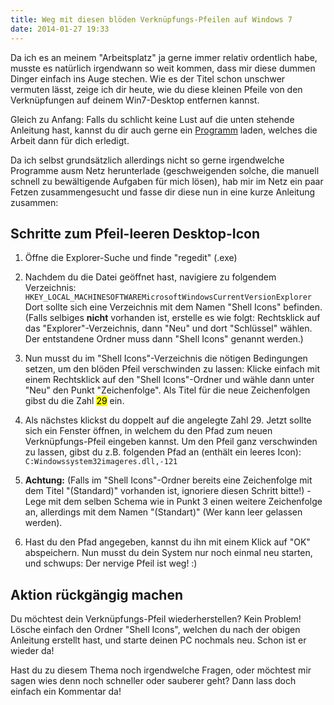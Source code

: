 ```yaml
---
title: Weg mit diesen blöden Verknüpfungs-Pfeilen auf Windows 7
date: 2014-01-27 19:33
---
```


Da ich es an meinem "Arbeitsplatz" ja gerne immer relativ ordentlich habe, musste es natürlich irgendwann so weit kommen, dass mir diese dummen Dinger einfach ins Auge stechen. Wie es der Titel schon unschwer vermuten lässt, zeige ich dir heute, wie du diese kleinen Pfeile von den Verknüpfungen auf deinem Win7-Desktop entfernen kannst.

Gleich zu Anfang: Falls du schlicht keine Lust auf die unten stehende Anleitung hast, kannst du dir auch gerne ein [Programm][1] laden, welches die Arbeit dann für dich erledigt.

Da ich selbst grundsätzlich allerdings nicht so gerne irgendwelche Programme ausm Netz herunterlade (geschweigenden solche, die manuell schnell zu bewältigende Aufgaben für mich lösen), hab mir im Netz ein paar Fetzen zusammengesucht und fasse dir diese nun in eine kurze Anleitung zusammen:

## Schritte zum Pfeil-leeren Desktop-Icon

1. Öffne die Explorer-Suche und finde "regedit" (.exe)

2. Nachdem du die Datei geöffnet hast, navigiere zu folgendem Verzeichnis: `HKEY_LOCAL_MACHINESOFTWAREMicrosoftWindowsCurrentVersionExplorer` Dort sollte sich eine Verzeichnis mit dem Namen "Shell Icons" befinden. (Falls selbiges **nicht** vorhanden ist, erstelle es wie folgt: Rechtsklick auf das "Explorer"-Verzeichnis, dann "Neu" und dort "Schlüssel" wählen. Der entstandene Ordner muss dann "Shell Icons" genannt werden.)

3. Nun musst du im "Shell Icons"-Verzeichnis die nötigen Bedingungen setzen, um den blöden Pfeil verschwinden zu lassen: Klicke einfach mit einem Rechtsklick auf den "Shell Icons"-Ordner und wähle dann unter "Neu" den Punkt "Zeichenfolge". Als Titel für die neue Zeichenfolgen gibst du die Zahl <mark>29</mark> ein.

4. Als nächstes klickst du doppelt auf die angelegte Zahl 29. Jetzt sollte sich ein Fenster öffnen, in welchem du den Pfad zum neuen Verknüpfungs-Pfeil eingeben kannst. Um den Pfeil ganz verschwinden zu lassen, gibst du z.B. folgenden Pfad an (enthält ein leeres Icon): `C:Windowssystem32imageres.dll,-121`

5. **Achtung:** (Falls im "Shell Icons"-Ordner bereits eine Zeichenfolge mit dem Titel "(Standard)" vorhanden ist, ignoriere diesen Schritt bitte!) - Lege mit dem selben Schema wie in Punkt 3 einen weitere Zeichenfolge an, allerdings mit dem Namen "(Standart)" (Wer kann leer gelassen werden).

6. Hast du den Pfad angegeben, kannst du ihn mit einem Klick auf "OK" abspeichern. Nun musst du dein System nur noch einmal neu starten, und schwups: Der nervige Pfeil ist weg! :)

## Aktion rückgängig machen

Du möchtest dein Verknüpfungs-Pfeil wiederherstellen? Kein Problem! Lösche einfach den Ordner "Shell Icons", welchen du nach der obigen Anleitung erstellt hast, und starte deinen PC nochmals neu. Schon ist er wieder da!

Hast du zu diesem Thema noch irgendwelche Fragen, oder möchtest mir sagen wies denn noch schneller oder sauberer geht? Dann lass doch einfach ein Kommentar da!

[1]: http://www.delightsoftware.com/de/ShortcutOverlayRemover
